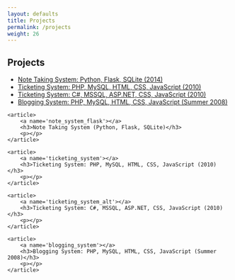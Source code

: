 ```yaml
---
layout: defaults
title: Projects
permalink: /projects
weight: 26
---
```

<section class='content'>
<h2>Projects</h2>
    <article>
        <p>
        <ul>
            <li><a href='#note_system_flask'>Note Taking System: Python, Flask, SQLite (2014)</a></li>
            <li><a href='#ticketing_system'>Ticketing System: PHP, MySQL, HTML, CSS, JavaScript (2010)</a></li>
            <li><a href='#ticketing_system_alt'>Ticketing System: C#, MSSQL, ASP.NET, CSS, JavaScript (2010)</a></li>
            <li><a href='blogging_system'>Blogging System: PHP, MySQL, HTML, CSS, JavaScript (Summer 2008)</a></li>
        </ul>
        </p>
    </article>

    <article>
        <a name='note_system_flask'></a>
        <h3>Note Taking System (Python, Flask, SQLite)</h3>
        <p></p>
    </article>

    <article>
        <a name='ticketing_system'></a>
        <h3>Ticketing System: PHP, MySQL, HTML, CSS, JavaScript (2010)</h3>
        <p></p>
    </article>

    <article>
        <a name='ticketing_system_alt'></a>
        <h3>Ticketing System: C#, MSSQL, ASP.NET, CSS, JavaScript (2010)</h3>
        <p></p>
    </article>

    <article>
        <a name='blogging_system'></a>
        <h3>Blogging System: PHP, MySQL, HTML, CSS, JavaScript (Summer 2008)</h3>
        <p></p>
    </article>

</section>

